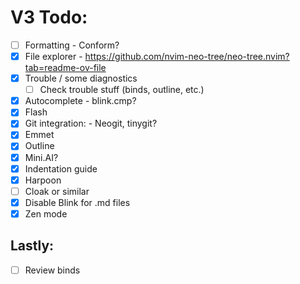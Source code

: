 # V3 Todo:
- [ ] Formatting - Conform?
- [x] File explorer - https://github.com/nvim-neo-tree/neo-tree.nvim?tab=readme-ov-file
- [x] Trouble / some diagnostics
    - [ ] Check trouble stuff (binds, outline, etc.)
- [x] Autocomplete - blink.cmp?
- [x] Flash
- [x] Git integration: - Neogit, tinygit?
- [x] Emmet
- [x] Outline
- [x] Mini.AI?
- [x] Indentation guide
- [x] Harpoon
- [ ] Cloak or similar
- [x] Disable Blink for .md files
- [x] Zen mode

## Lastly:

- [ ] Review binds
